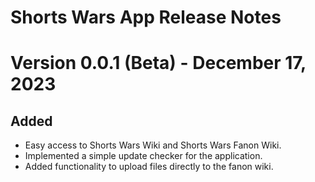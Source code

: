 # Shorts Wars App Release Notes
# Version 0.0.1 (Beta) - December 17, 2023
## Added

- Easy access to Shorts Wars Wiki and Shorts Wars Fanon Wiki.
- Implemented a simple update checker for the application.
- Added functionality to upload files directly to the fanon wiki.

